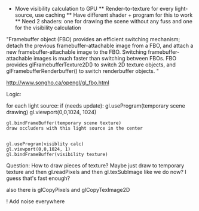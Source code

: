 * Move visibility calculation to GPU
** Render-to-texture for every light-source, use caching
** Have different shader + program for this to work
** Need 2 shaders: one for drawing the scene without any fuss and one for the visibility calculation


"Framebuffer object (FBO) provides an efficient switching mechanism; detach the previous framebuffer-attachable image from a FBO, and attach a new framebuffer-attachable image to the FBO. Switching framebuffer-attachable images is much faster than switching between FBOs. FBO provides glFramebufferTexture2D() to switch 2D texture objects, and glFramebufferRenderbuffer() to switch renderbuffer objects. "

http://www.songho.ca/opengl/gl_fbo.html

Logic:


for each light source:
  if (needs update):
    gl.useProgram(temporary scene drawing)
    gl.viewport(0,0,1024, 1024)

    gl.bindFrameBuffer(temporary scene texture)    
    draw occluders with this light source in the center


    gl.useProgram(visiblity calc)
    gl.viewport(0,0,1024, 1)
    gl.bindFrameBuffer(visibility texture)


  Question: How to draw pieces of texture? Maybe just draw to temporary texture and then gl.readPixels and then gl.texSubImage like we do now? I guess that's fast enough?

  also there is glCopyPixels and glCopyTexImage2D 




! Add noise everywhere



